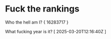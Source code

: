# Fuck the rankings

Who the hell am I?
{ 16283717 }

What fucking year is it?
[ 2025-03-20T12:16:40Z ]
